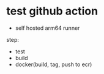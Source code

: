 # test github action

* self hosted arm64 runner

step:
* test
* build
* docker(build, tag, push to ecr)